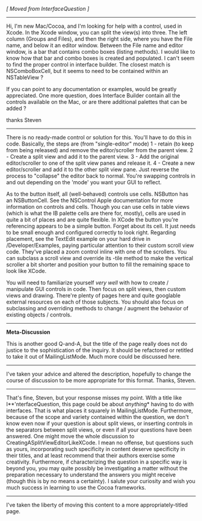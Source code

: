 

*[ Moved from InterfaceQuestion ]*

----

Hi, I'm new Mac/Cocoa, and I'm looking for help with a control, used in Xcode.
In the Xcode window, you can split the view(s) into three. The left column (Groups and Files),
and then the right side, where you have the File name, and below it an editor window.
Between the File name and editor window, is a bar that contains combo boxes (listing methods).
I would like to know how that bar and combo boxes is created and populated.
I can't seem to find the proper control in interface builder. The closest match is NSComboBoxCell,
but it seems to need to be contained within an NSTableView ?

If you can point to any documentation or examples, would be greatly appreciated.
One more question, does Interface Builder contain all the controls available on the Mac, or are there
additional palettes that can be added ?

thanks
Steven

----

There is no ready-made control or solution for this. You'll have to do this in code. Basically, the steps are (from "single-editor" mode) 1 - retain (to keep from being released) and remove the editor/scroller from the parent view. 2 - Create a split view and add it to the parent view. 3 - Add the original editor/scroller to one of the split view panes and release it. 4 - Create a new editor/scroller and add it to the other split view pane. Just reverse the process to "collapse" the editor back to normal. You're swapping controls in and out depending on the 'mode' you want your GUI to reflect.

As to the button itself, all (well-behaved) controls use cells. NSButton has an NSButtonCell. See the NSControl Apple documentation for more information on controls and cells. Though you can use cells in table views (which is what the IB palette cells are there for, mostly), cells are used in quite a bit of places and are quite flexible. In XCode the button you're referencing appears to be a simple button. Forget about its cell. It just needs to be small enough and configured correctly to look right. Regarding placement, see the TextEdit example on your hard drive in /Developer/Examples, paying particular attention to their custom scroll view code. They've placed a zoom control inline with one of the scrollers. You can subclass a scroll view and override its     -tile method to make the vertical scroller a bit shorter and position your button to fill the remaining space to look like XCode.

You will need to familiarize yourself *very well* with how to create / manipulate GUI controls in code. Then focus on split views, then custom views and drawing. There're plenty of pages here and quite googlable external resources on each of those subjects. You should also focus on subclassing and overriding methods to change / augment the behavior of existing objects / controls.

----

**Meta-Discussion**

This is another good Q-and-A, but the title of the page really does not do justice to the sophistication of the inquiry. It should be refactored or retitled to take it out of MailingListMode. Much more could be discussed here.

----

I've taken your advice and altered the description, hopefully to change the course of discussion to be more appropriate for this format. Thanks, Steven.

----

That's fine, Steven, but your response misses my point. With a title like I**'nterfaceQuestion, this page could be about *anything** having to do with interfaces. That is what places it squarely in MailingListMode. Furthermore, because of the scope and variety contained within the question, we don't know even now if your question is about split views, or inserting controls in the separators between split views, or even if all your questions have been answered. One might move the whole discussion to CreatingASplitViewEditorLikeXCode. I mean no offense, but questions such as yours, incorporating such specificity in content deserve specificity in their titles, and at least recommend that their authors exercise some creativity. Furthermore, if characterizing the question in a specific way is beyond you, you may quite possibly be investigating a matter without the preparation necessary to understand the answers you might receive (though this is by no means a certainty). I salute your curiosity and wish you much success in learning to use the Cocoa frameworks.

----

I've taken the liberty of moving this content to a more appropriately-titled page.
